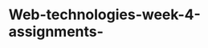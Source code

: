 # Web-technologies-week-4-assignments-
<!DOCTYPE html>
<html lang="en">
<head>
    <meta charset="UTF-8">
    <meta name="viewport" content="width=device-width, initial-scale=1.0">
    <title>Responsive Web Design</title>
    <style>
        * {
            box-sizing: border-box;
            margin: 0;
            padding: 0;
        }

        body {
            font-family: Arial, sans-serif;
            line-height: 1.6;
        }

        header {
            display: flex;
            justify-content: space-between;
            align-items: center;
            padding: 20px;
            background: #333;
            color: white;
        }

        .nav-menu {
            display: flex;
            list-style: none;
        }

        .nav-menu li {
            margin-left: 20px;
        }

        .nav-menu a {
            color: white;
            text-decoration: none;
        }

        .main-content {
            display: grid;
            grid-template-columns: 1fr 1fr;
            gap: 20px;
            padding: 20px;
        }

        .text-column, .image-column {
            padding: 20px;
            background: #f4f4f4;
        }

        .image-column img {
            max-width: 100%;
            height: auto;
            transition: transform 0.3s;
        }

        .image-column img:hover {
            transform: scale(1.05);
        }

        footer {
            display: flex;
            justify-content: space-between;
            align-items: center;
            padding: 20px;
            background: #333;
            color: white;
        }

        .social-links a {
            color: white;
            margin-right: 15px;
            text-decoration: none;
        }

        /* Media Queries */
        @media (max-width: 600px) {
            header, footer {
                flex-direction: column;
                align-items: flex-start;
            }

            .nav-menu {
                flex-direction: column;
                margin-top: 10px;
            }

            .main-content {
                grid-template-columns: 1fr;
            }
        }

        @media (min-width: 601px) and (max-width: 1024px) {
            .main-content {
                grid-template-columns: 1fr;
            }
        }

        @media (min-width: 1025px) {
            header, footer {
                flex-direction: row;
            }

            .main-content {
                grid-template-columns: 1fr 1fr;
            }
        }
    </style>
</head>
<body>
    <header>
        <div class="logo">MyLogo</div>
        <nav>
            <ul class="nav-menu">
                <li><a href="#">Home</a></li>
                <li><a href="#">About</a></li>
                <li><a href="#">Services</a></li>
                <li><a href="#">Contact</a></li>
            </ul>
        </nav>
    </header>
    
    <main class="main-content">
        <div class="text-column">
            <h1>Welcome to My Website</h1>
            <p>Dream, Achieve,Inspire.</p>
        </div>
        <div class="image-column">
            <img src="https://unsplash.com/photos/a-walkway-with-steps-leading-up-to-the-top-of-it-vpIx1LoVbuk" alt="Sample Image">
        </div>
    </main>

    <footer>
        <div class="social-links">
            <a href="#">Facebook</a>
            <a href="#">Twitter</a>
            <a href="#">Instagram</a>
        </div>
        <p>&copy; 2024 MyWebsite. All rights reserved.</p>
    </footer>
</body>
</html>
